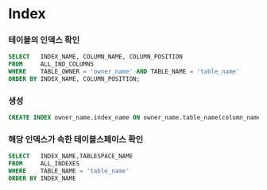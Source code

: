 Index
===

### 테이블의 인덱스 확인
```sql
SELECT   INDEX_NAME, COLUMN_NAME, COLUMN_POSITION
FROM     ALL_IND_COLUMNS
WHERE    TABLE_OWNER = 'owner_name' AND TABLE_NAME = 'table_name'
ORDER BY INDEX_NAME, COLUMN_POSITION;
```

### 생성
```sql
CREATE INDEX owner_name.index_name ON owner_name.table_name(column_name1, column_name2, column_name3 ...) TABLESPACE tablespace_name;
```

### 해당 인덱스가 속한 테이블스페이스 확인
```sql
SELECT   INDEX_NAME,TABLESPACE_NAME
FROM     ALL_INDEXES
WHERE    TABLE_NAME = 'table_name'
ORDER BY INDEX_NAME
```
